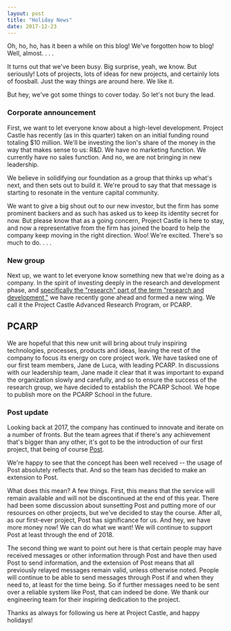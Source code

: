 ```yaml
---
layout: post
title: "Holiday News"
date: 2017-12-23
---
```


Oh, ho, ho, has it been a while on this blog! We've forgotten how to blog! Well, almost. . . . 

It turns out that we've been busy. Big surprise, yeah, we know. But seriously! Lots of projects, lots of ideas for new projects, and certainly lots of foosball. Just the way things are around here. We like it.

But hey, we've got some things to cover today. So let's not bury the lead. 

### Corporate announcement

First, we want to let everyone know about a high-level development. Project Castle has recently (as in this quarter) taken on an initial funding round totaling $10 million. We'll be investing the lion's share of the money in the way that makes sense to us: R&D. We have no marketing function. We currently have no sales function. And no, we are not bringing in new leadership.

We believe in solidifying our foundation as a group that thinks up what's next, and then sets out to build it. We're proud to say that that message is starting to resonate in the venture capital community.

We want to give a big shout out to our new investor, but the firm has some prominent backers and as such has asked us to keep its identity secret for now. But please know that as a going concern, Project Castle is here to stay, and now a representative from the firm has joined the board to help the company keep moving in the right direction. Woo! We're excited. There's so much to do. . . .

### New group

Next up, we want to let everyone know something new that we're doing as a company. In the spirit of investing deeply in the research and development phase, and <a href="http://www.economist.com/node/8769863">specifically the "research" part of the term "research and development,"</a> we have recently gone ahead and formed a new wing. We call it the Project Castle Advanced Research Program, or PCARP. 

<h2>PCARP</h2>

We are hopeful that this new unit will bring about truly inspiring technologies, processes, products and ideas, leaving the rest of the company to focus its energy on core project work. We have tasked one of our first team members, Jane de Luca, with leading PCARP. In discussions with our leadership team, Jane made it clear that it was important to expand the organization slowly and carefully, and so to ensure the success of the research group, we have decided to establish the PCARP School. We hope to publish more on the PCARP School in the future.

### Post update

Looking back at 2017, the company has continued to innovate and iterate on a number of fronts. But the team agrees that if there's any achievement that's bigger than any other, it's got to be the introduction of our first project, that being of course <a href="http://www.projectcastle.net/blog/2017/04/26/Meet-Post">Post</a>. 

We're happy to see that the concept has been well received -- the usage of Post absolutely reflects that. And so the team has decided to make an extension to Post.

What does this mean? A few things. First, this means that the service will remain available and will not be discontinued at the end of this year. There had been some discussion about sunsetting Post and putting more of our resources on other projects, but we've decided to stay the course. After all, as our first-ever project, Post has significance for us. And hey, we have more money now! We can do what we want! We will continue to support Post at least through the end of 2018.

The second thing we want to point out here is that certain people may have received messages or other information through Post and have then used Post to send information, and the extension of Post means that all previously relayed messages remain valid, unless otherwise noted. People will continue to be able to send messages through Post if and when they need to, at least for the time being. So if further messages need to be sent over a reliable system like Post, that can indeed be done. We thank our engineering team for their inspiring dedication to the project. 

Thanks as always for following us here at Project Castle, and happy holidays!